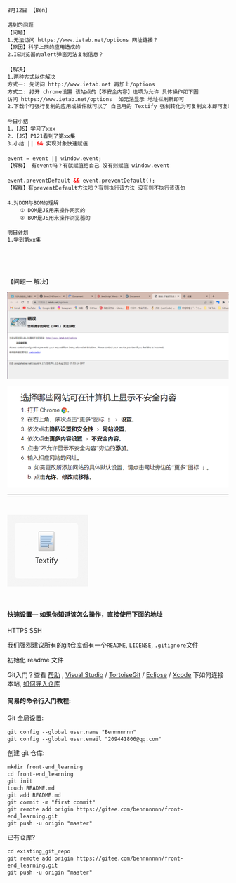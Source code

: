 ```html
8月12日 【Ben】

遇到的问题
【问题】
1.无法访问 https://www.ietab.net/options 网址链接？
【原因】科学上网的应用造成的
2.IE浏览器的alert弹窗无法复制信息？

【解决】
1.两种方式以供解决
方式一: 先访问 http://www.ietab.net 再加上/options
方式二: 打开 chrome设置 该站点的【不安全内容】选项为允许 具体操作如下图
访问 https://www.ietab.net/options  如无法显示 地址栏刷新即可
2.下载个可强行复制的应用或插件就可以了 自己用的 Textify 强制转化为可复制文本即可复制粘贴

今日小结
1.【JS】学习了xxx
2.【JS】P121看到了第xx集
3.小结 || && 实现对象快速赋值

event = event || window.event; 
【解释】 有event吗？有就赋值给自己 没有则赋值 window.event

event.preventDefault && event.preventDefault();
【解释】有preventDefault方法吗？有则执行该方法 没有则不执行该语句

4.对DOM与BOM的理解
    ① DOM是JS用来操作网页的
    ② BOM是JS用来操作浏览器的

明日计划
1.学到第xx集
```

​	

​	

【问题一 解决】

![image-20220812155544859](8月12日.assets/image-20220812155544859.png)

![image-20220812160537807](8月12日.assets/image-20220812160537807.png)

---

​	

![image-20220812170726275](8月12日.assets/image-20220812170726275.png)

​	

#### 快速设置— 如果你知道该怎么操作，直接使用下面的地址

HTTPS  SSH

我们强烈建议所有的git仓库都有一个`README`, `LICENSE`, `.gitignore`文件

初始化 readme 文件

Git入门？查看 [帮助](https://gitee.com/oschina/git-osc/wikis/帮助) , [Visual Studio](https://gitee.com/help/articles/4118) / [TortoiseGit](http://my.oschina.net/longxuu/blog/141699) / [Eclipse](https://gitee.com/help/articles/4119) / [Xcode](http://my.oschina.net/zxs/blog/142544) 下如何连接本站, [如何导入仓库](http://www.oschina.net/question/82993_133520)

#### 简易的命令行入门教程:

Git 全局设置:

```
git config --global user.name "Bennnnnnn"
git config --global user.email "209441806@qq.com"
```

创建 git 仓库:

```
mkdir front-end_learning
cd front-end_learning
git init 
touch README.md
git add README.md
git commit -m "first commit"
git remote add origin https://gitee.com/bennnnnnn/front-end_learning.git
git push -u origin "master"
```

已有仓库?

```
cd existing_git_repo
git remote add origin https://gitee.com/bennnnnnn/front-end_learning.git
git push -u origin "master"
```